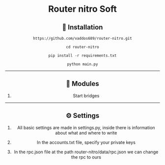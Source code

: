 <div align="center">
  <h1>Router nitro Soft</h1>
<h2>🚀 Installation</h2>

```
https://github.com/vaddos689/router-nitro.git

cd router-nitro

pip install -r requirements.txt

python main.py
```
---
<h2>🚨 Modules</h2>

1. Start bridges

---
<h2>⚙️ Settings</h2>

1) All basic settings are made in settings.py, inside there is information about what and where to write

2) In the accounts.txt file, specify your private keys

3) In the rpc.json file at the path router-nitro/data/rpc.json we can change the rpc to ours
